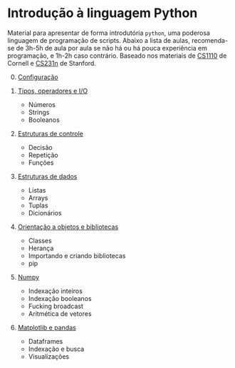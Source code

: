 # Introdução à linguagem Python

Material para apresentar de forma introdutória `python`, uma poderosa linguagem de programação de scripts. Abaixo a lista de aulas, recomenda-se de 3h-5h de aula por aula se não há ou há pouca experiência em programação, e 1h-2h caso contrário. Baseado nos materiais de [CS1110](https://www.cs.cornell.edu/courses/cs1110/2016sp/lectures/index.php) de Cornell e [CS231n](http://cs231n.github.io/python-numpy-tutorial/) de Stanford.

0. [Configuração](./Aula_0_Configuracao.md)

1. [Tipos, operadores e I/O](./Aula_1_Operadores.md)  
    * Números
    * Strings
    * Booleanos

2. [Estruturas de controle](./Aula_2_Controle.md)
    * Decisão
    * Repetição
    * Funções

3. [Estruturas de dados](./Aula_3_Estrutura.md)
    * Listas
    * Arrays
    * Tuplas
    * Dicionários

4. [Orientação a objetos e bibliotecas](./Aula_4_POO.md)
    * Classes
    * Herança
    * Importando e criando bibliotecas
    * pip

5. [Numpy](./Aula_5_Numpy.md)
    * Indexação inteiros
    * Indexação booleanos
    * Fucking broadcast
    * Aritmética de vetores

6. [Matplotlib e pandas](./Aula_6_Pandas.md)
   * Dataframes
   * Indexação e busca
   * Visualizações

